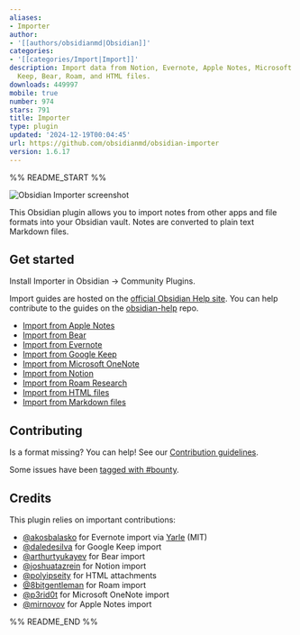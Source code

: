 ```yaml
---
aliases:
- Importer
author:
- '[[authors/obsidianmd|Obsidian]]'
categories:
- '[[categories/Import|Import]]'
description: Import data from Notion, Evernote, Apple Notes, Microsoft OneNote, Google
  Keep, Bear, Roam, and HTML files.
downloads: 449997
mobile: true
number: 974
stars: 791
title: Importer
type: plugin
updated: '2024-12-19T00:04:45'
url: https://github.com/obsidianmd/obsidian-importer
version: 1.6.17
---
```


%% README_START %%

![Obsidian Importer screenshot](https://raw.githubusercontent.com/obsidianmd/obsidian-importer/HEAD//images/social.png)

This Obsidian plugin allows you to import notes from other apps and file formats into your Obsidian vault. Notes are converted to plain text Markdown files.

## Get started

Install Importer in Obsidian → Community Plugins.

Import guides are hosted on the [official Obsidian Help site](https://help.obsidian.md/import). You can help contribute to the guides on the [obsidian-help](https://github.com/obsidianmd/obsidian-help) repo.

- [Import from Apple Notes](https://help.obsidian.md/import/apple-notes)
- [Import from Bear](https://help.obsidian.md/import/bear)
- [Import from Evernote](https://help.obsidian.md/import/evernote)
- [Import from Google Keep](https://help.obsidian.md/import/google-keep)
- [Import from Microsoft OneNote](https://help.obsidian.md/import/onenote)
- [Import from Notion](https://help.obsidian.md/import/notion)
- [Import from Roam Research](https://help.obsidian.md/import/roam)
- [Import from HTML files](https://help.obsidian.md/import/html)
- [Import from Markdown files](https://help.obsidian.md/import/markdown)

## Contributing

Is a format missing? You can help! See our [Contribution guidelines](/CONTRIBUTING.md).

Some issues have been [tagged with #bounty](https://github.com/obsidianmd/obsidian-importer/labels/bounty).

## Credits

This plugin relies on important contributions:

- [@akosbalasko](https://github.com/akosbalasko) for Evernote import via [Yarle](https://github.com/akosbalasko/yarle) (MIT)
- [@daledesilva](https://github.com/daledesilva) for Google Keep import
- [@arthurtyukayev](https://github.com/arthurtyukayev) for Bear import
- [@joshuatazrein](https://github.com/joshuatazrein) for Notion import
- [@polyipseity](https://github.com/polyipseity) for HTML attachments
- [@8bitgentleman](https://github.com/8bitgentleman) for Roam import
- [@p3rid0t](https://github.com/p3rid0t) for Microsoft OneNote import
- [@mirnovov](https://github.com/mirnovov) for Apple Notes import


%% README_END %%